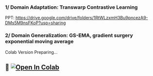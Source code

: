 
### 1/ Domain Adaptation: Transwarp Contrastive Learning

PPT: https://drive.google.com/drive/folders/1RtWLzxmH3Bu9pncezA9-DMs5M9nsFKoP?usp=sharing



### 2/ Domain Generalization: GS-EMA, gradient surgery exponential moving average

Colab Version Preparing...
##  🦒 <a href="https://colab.research.google.com/drive/1N9RYOgAuqCxJBot0-vkXQUUHj9BFMLsK?usp=sharing" target="_parent\"><img src="https://colab.research.google.com/assets/colab-badge.svg" alt="Open In Colab"/></a> 



